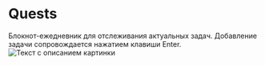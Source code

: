 # Quests

Блокнот-ежедневник для отслеживания актуальных задач.
Добавление задачи сопровождается нажатием клавиши Enter.
![Текст с описанием картинки](https://cdn.glitch.global/1e122daa-be0e-4a66-8d7e-38f3ea00b83d/Quests.jpg)